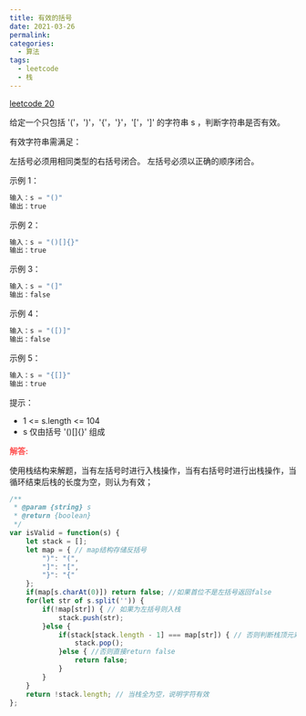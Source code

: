 ```yaml
---
title: 有效的括号
date: 2021-03-26
permalink: 
categories:
  - 算法
tags:
  - leetcode
  - 栈
---
```


[leetcode 20](https://leetcode-cn.com/problems/valid-parentheses/)

给定一个只包括 '('，')'，'{'，'}'，'['，']' 的字符串 s ，判断字符串是否有效。

有效字符串需满足：

左括号必须用相同类型的右括号闭合。
左括号必须以正确的顺序闭合。

示例 1：
```js
输入：s = "()"
输出：true
```
示例 2：
```js
输入：s = "()[]{}"
输出：true
```
示例 3：
```js
输入：s = "(]"
输出：false
```
示例 4：
```js
输入：s = "([)]"
输出：false
```
示例 5：
```js
输入：s = "{[]}"
输出：true
```

提示：

- 1 <= s.length <= 104
- s 仅由括号 '()[]{}' 组成

<span style="color: #ff5050;font-weight: bold;">解答:</span>  

使用栈结构来解题，当有左括号时进行入栈操作，当有右括号时进行出栈操作，当循环结束后栈的长度为空，则认为有效；

```js
/**
 * @param {string} s
 * @return {boolean}
 */
var isValid = function(s) {
    let stack = [];
    let map = { // map结构存储反括号
        ")": "(",
        "]": "[",
        "}": "{"
    };
    if(map[s.charAt(0)]) return false; //如果首位不是左括号返回false
    for(let str of s.split('')) {
        if(!map[str]) { // 如果为左括号则入栈
            stack.push(str);
        }else { 
            if(stack[stack.length - 1] === map[str]) { // 否则判断栈顶元素是否与下个字符对应，是则出栈
                stack.pop();
            }else { //否则直接return false
                return false;
            }
        }
    }
    return !stack.length; // 当栈全为空，说明字符有效
};
```
